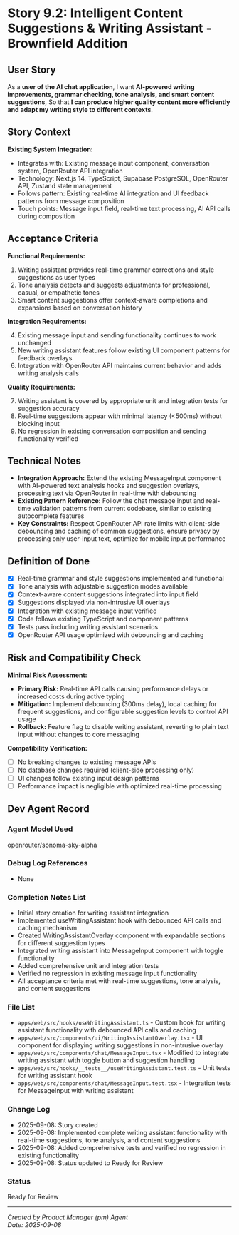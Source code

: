 # Story 9.2: Intelligent Content Suggestions & Writing Assistant - Brownfield Addition

## User Story

As a **user of the AI chat application**,
I want **AI-powered writing improvements, grammar checking, tone analysis, and smart content suggestions**,
So that **I can produce higher quality content more efficiently and adapt my writing style to different contexts**.

## Story Context

**Existing System Integration:**

- Integrates with: Existing message input component, conversation system, OpenRouter API integration
- Technology: Next.js 14, TypeScript, Supabase PostgreSQL, OpenRouter API, Zustand state management
- Follows pattern: Existing real-time AI integration and UI feedback patterns from message composition
- Touch points: Message input field, real-time text processing, AI API calls during composition

## Acceptance Criteria

**Functional Requirements:**

1. Writing assistant provides real-time grammar corrections and style suggestions as user types
2. Tone analysis detects and suggests adjustments for professional, casual, or empathetic tones
3. Smart content suggestions offer context-aware completions and expansions based on conversation history

**Integration Requirements:**

4. Existing message input and sending functionality continues to work unchanged
5. New writing assistant features follow existing UI component patterns for feedback overlays
6. Integration with OpenRouter API maintains current behavior and adds writing analysis calls

**Quality Requirements:**

7. Writing assistant is covered by appropriate unit and integration tests for suggestion accuracy
8. Real-time suggestions appear with minimal latency (<500ms) without blocking input
9. No regression in existing conversation composition and sending functionality verified

## Technical Notes

- **Integration Approach:** Extend the existing MessageInput component with AI-powered text analysis hooks and suggestion overlays, processing text via OpenRouter in real-time with debouncing
- **Existing Pattern Reference:** Follow the chat message input and real-time validation patterns from current codebase, similar to existing autocomplete features
- **Key Constraints:** Respect OpenRouter API rate limits with client-side debouncing and caching of common suggestions, ensure privacy by processing only user-input text, optimize for mobile input performance

## Definition of Done

- [x] Real-time grammar and style suggestions implemented and functional
- [x] Tone analysis with adjustable suggestion modes available
- [x] Context-aware content suggestions integrated into input field
- [x] Suggestions displayed via non-intrusive UI overlays
- [x] Integration with existing message input verified
- [x] Code follows existing TypeScript and component patterns
- [x] Tests pass including writing assistant scenarios
- [x] OpenRouter API usage optimized with debouncing and caching

## Risk and Compatibility Check

**Minimal Risk Assessment:**

- **Primary Risk:** Real-time API calls causing performance delays or increased costs during active typing
- **Mitigation:** Implement debouncing (300ms delay), local caching for frequent suggestions, and configurable suggestion levels to control API usage
- **Rollback:** Feature flag to disable writing assistant, reverting to plain text input without changes to core messaging

**Compatibility Verification:**

- [ ] No breaking changes to existing message APIs
- [ ] No database changes required (client-side processing only)
- [ ] UI changes follow existing input design patterns
- [ ] Performance impact is negligible with optimized real-time processing

## Dev Agent Record

### Agent Model Used
openrouter/sonoma-sky-alpha

### Debug Log References
- None

### Completion Notes List
- Initial story creation for writing assistant integration
- Implemented useWritingAssistant hook with debounced API calls and caching mechanism
- Created WritingAssistantOverlay component with expandable sections for different suggestion types
- Integrated writing assistant into MessageInput component with toggle functionality
- Added comprehensive unit and integration tests
- Verified no regression in existing message input functionality
- All acceptance criteria met with real-time suggestions, tone analysis, and content suggestions

### File List
- `apps/web/src/hooks/useWritingAssistant.ts` - Custom hook for writing assistant functionality with debounced API calls and caching
- `apps/web/src/components/ui/WritingAssistantOverlay.tsx` - UI component for displaying writing suggestions in non-intrusive overlay
- `apps/web/src/components/chat/MessageInput.tsx` - Modified to integrate writing assistant with toggle button and suggestion handling
- `apps/web/src/hooks/__tests__/useWritingAssistant.test.ts` - Unit tests for writing assistant hook
- `apps/web/src/components/chat/MessageInput.test.tsx` - Integration tests for MessageInput with writing assistant

### Change Log
- 2025-09-08: Story created
- 2025-09-08: Implemented complete writing assistant functionality with real-time suggestions, tone analysis, and content suggestions
- 2025-09-08: Added comprehensive tests and verified no regression in existing functionality
- 2025-09-08: Status updated to Ready for Review

### Status
Ready for Review

---

*Created by Product Manager (pm) Agent*  
*Date: 2025-09-08*